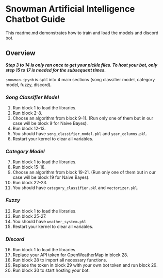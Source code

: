# Snowman Artificial Intelligence Chatbot Guide

This readme.md demonstrates how to train and load the models and discord bot.

## Overview

**_Step 3 to 14 is only ran once to get your pickle files. To host your bot, only step 15 to 17 is needed for the subsequent times._**

`snowman.ipynb` is split into 4 main sections (song classifier model, category model, fuzzy, discord).

### _Song Classifier Model_

1. Run block 1 to load the libraries.
2. Run block 2-8.
3. Choose an algorithm from block 9-11. (Run only one of them but in our case will be block 9 for Naive Bayes).
4. Run block 12-13.
5. You should have `song_classifier_model.pkl` and `year_columns.pkl`.
6. Restart your kernel to clear all variables.

### _Category Model_

7. Run block 1 to load the libraries.
8. Run block 15-18.
9. Choose an algorithm from block 19-21. (Run only one of them but in our case will be block 19 for Naive Bayes).
10. Run block 22-23.
11. You should have `category_classifier.pkl` and `vectorizer.pkl`.

### _Fuzzy_

12. Run block 1 to load the libraries.
13. Run block 25-27.
14. You should have `weather_system.pkl`
15. Restart your kernel to clear all variables.

### _Discord_

16. Run block 1 to load the libraries.
17. Replace your API token for OpenWeatherMap in block 28.
18. Run block 28 to import all necessary functions.
19. Replace the token in block 29 with your own bot token and run block 29.
20. Run block 30 to start hosting your bot.
